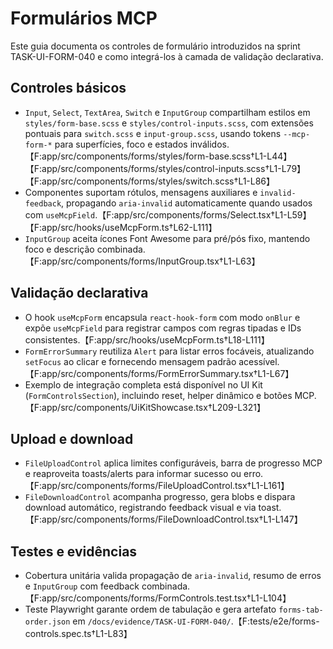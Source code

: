 # Formulários MCP

Este guia documenta os controles de formulário introduzidos na sprint TASK-UI-FORM-040 e como integrá-los à camada de validação declarativa.

## Controles básicos
- `Input`, `Select`, `TextArea`, `Switch` e `InputGroup` compartilham estilos em `styles/form-base.scss` e `styles/control-inputs.scss`, com extensões pontuais para `switch.scss` e `input-group.scss`, usando tokens `--mcp-form-*` para superfícies, foco e estados inválidos.【F:app/src/components/forms/styles/form-base.scss†L1-L44】【F:app/src/components/forms/styles/control-inputs.scss†L1-L79】【F:app/src/components/forms/styles/switch.scss†L1-L86】
- Componentes suportam rótulos, mensagens auxiliares e `invalid-feedback`, propagando `aria-invalid` automaticamente quando usados com `useMcpField`.【F:app/src/components/forms/Select.tsx†L1-L59】【F:app/src/hooks/useMcpForm.ts†L62-L111】
- `InputGroup` aceita ícones Font Awesome para pré/pós fixo, mantendo foco e descrição combinada.【F:app/src/components/forms/InputGroup.tsx†L1-L63】

## Validação declarativa
- O hook `useMcpForm` encapsula `react-hook-form` com modo `onBlur` e expõe `useMcpField` para registrar campos com regras tipadas e IDs consistentes.【F:app/src/hooks/useMcpForm.ts†L18-L111】
- `FormErrorSummary` reutiliza `Alert` para listar erros focáveis, atualizando `setFocus` ao clicar e fornecendo mensagem padrão acessível.【F:app/src/components/forms/FormErrorSummary.tsx†L1-L67】
- Exemplo de integração completa está disponível no UI Kit (`FormControlsSection`), incluindo reset, helper dinâmico e botões MCP.【F:app/src/components/UiKitShowcase.tsx†L209-L321】

## Upload e download
- `FileUploadControl` aplica limites configuráveis, barra de progresso MCP e reaproveita toasts/alerts para informar sucesso ou erro.【F:app/src/components/forms/FileUploadControl.tsx†L1-L161】
- `FileDownloadControl` acompanha progresso, gera blobs e dispara download automático, registrando feedback visual e via toast.【F:app/src/components/forms/FileDownloadControl.tsx†L1-L147】

## Testes e evidências
- Cobertura unitária valida propagação de `aria-invalid`, resumo de erros e `InputGroup` com feedback combinada.【F:app/src/components/forms/FormControls.test.tsx†L1-L104】
- Teste Playwright garante ordem de tabulação e gera artefato `forms-tab-order.json` em `/docs/evidence/TASK-UI-FORM-040/`.【F:tests/e2e/forms-controls.spec.ts†L1-L83】
